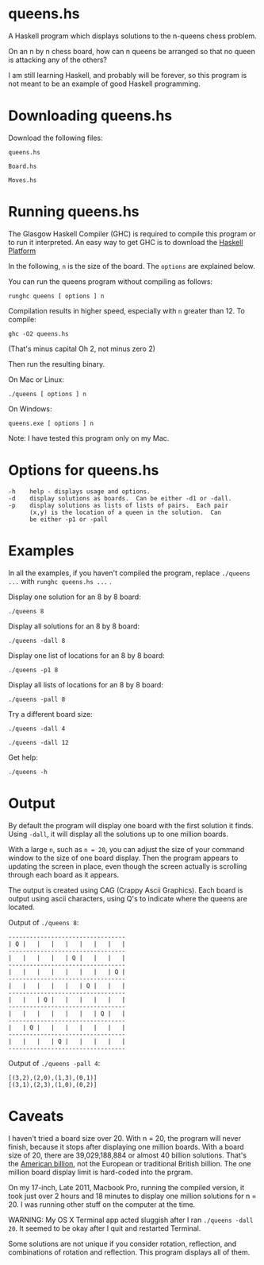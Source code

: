 # queens.hs

A Haskell program which displays solutions to the n-queens chess
problem.

On an n by n chess board, how can n queens be arranged so that
no queen is attacking any of the others?

I am still learning Haskell, and probably will be forever,
so this program is not meant to
be an example of good Haskell programming.

# Downloading queens.hs

Download the following files:

    queens.hs

    Board.hs

    Moves.hs

# Running queens.hs

The Glasgow Haskell Compiler (GHC) is required to compile this
program or to run it interpreted.  An easy way to get GHC
is to download the 
[Haskell Platform](https://www.haskell.org/platform/)

In the following, `n` is the size of the board.  The `options`
are explained below.

You can run the queens program without compiling as follows:

    runghc queens [ options ] n

Compilation results in higher speed, especially with `n` greater
than 12.  To compile:

    ghc -O2 queens.hs

(That's minus capital Oh 2, not minus zero 2)

Then run the resulting binary.

On Mac or Linux:

    ./queens [ options ] n

On Windows:

    queens.exe [ options ] n

Note:  I have tested this program only on my Mac.

# Options for queens.hs

    -h    help - displays usage and options.
    -d    display solutions as boards.  Can be either -d1 or -dall.
    -p    display solutions as lists of lists of pairs.  Each pair
          (x,y) is the location of a queen in the solution.  Can
          be either -p1 or -pall

# Examples

In all the examples, if you haven't compiled
the program, replace `./queens ...` with
`runghc queens.hs ...` .

Display one solution for an 8 by 8 board:

    ./queens 8

Display all solutions for an 8 by 8 board:

    ./queens -dall 8

Display one list of locations for an 8 by 8 board:

    ./queens -p1 8

Display all lists of locations for an 8 by 8 board:

    ./queens -pall 8

Try a different board size:

    ./queens -dall 4

    ./queens -dall 12

Get help:

    ./queens -h

# Output

By default the program will display one board with the first
solution it finds.  Using `-dall`, it will display all the
solutions up to one million boards.

With a large `n`, such as `n = 20`, you can adjust the size of
your command window to the size of one board display.  Then the
program appears to updating the screen in place, even though
the screen actually is scrolling through each board as it appears.

The output is created using CAG (Crappy Ascii Graphics).  Each
board is output using ascii characters, using Q's to
indicate where the queens are located.

Output of `./queens 8`:

    ---------------------------------
    | Q |   |   |   |   |   |   |   |
    ---------------------------------
    |   |   |   |   | Q |   |   |   |
    ---------------------------------
    |   |   |   |   |   |   |   | Q |
    ---------------------------------
    |   |   |   |   |   | Q |   |   |
    ---------------------------------
    |   |   | Q |   |   |   |   |   |
    ---------------------------------
    |   |   |   |   |   |   | Q |   |
    ---------------------------------
    |   | Q |   |   |   |   |   |   |
    ---------------------------------
    |   |   |   | Q |   |   |   |   |
    ---------------------------------

Output of `./queens -pall 4`:

    [(3,2),(2,0),(1,3),(0,1)]
    [(3,1),(2,3),(1,0),(0,2)]

# Caveats

I haven't tried a board size over 20.  With n = 20, the program will
never finish, because it stops after displaying one million boards.
With a board size of 20, there are 39,029,188,884 or almost 40 billion
solutions.  That's the
[American billion](https://en.wikipedia.org/wiki/Long_and_short_scales),
not the European or traditional British billion.
The one million board display limit is hard-coded into the prgram.

On my 17-inch, Late 2011, Macbook Pro, running the compiled version,
it took just over 2 hours and 18 minutes to display one million solutions
for n = 20.  I was running other stuff on the computer at the time.

WARNING:  My OS X Terminal app acted sluggish after I ran
`./queens -dall 20`.  It seemed to be okay after I quit and restarted
Terminal.

Some solutions are not unique if you consider rotation, reflection,
and combinations of rotation and reflection.  This program displays
all of them.
